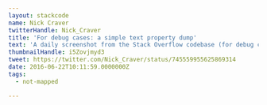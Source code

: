 ```yaml
---
layout: stackcode
name: Nick Craver
twitterHandle: Nick_Craver
title: 'For debug cases: a simple text property dump'
text: 'A daily screenshot from the Stack Overflow codebase (for debug cases: a simple text property dump). '
thumbnailHandle: i5Zovjmyd3
tweet: https://twitter.com/Nick_Craver/status/745559955625869314
date: 2016-06-22T10:11:59.0000000Z
tags:
  - not-mapped

---
```

